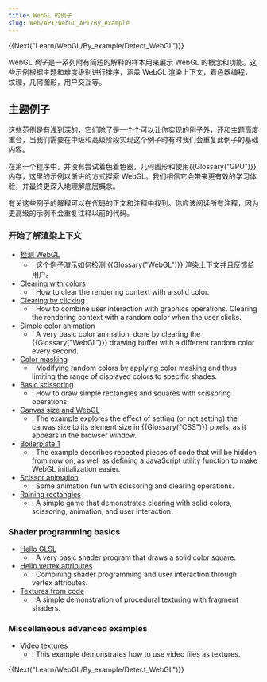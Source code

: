 ```yaml
---
title: WebGL 的例子
slug: Web/API/WebGL_API/By_example
---
```


{{Next("Learn/WebGL/By_example/Detect_WebGL")}}

WebGL *例子*是一系列附有简短的解释的样本用来展示 WebGL 的概念和功能。这些示例根据主题和难度级别进行排序，涵盖 WebGL 渲染上下文，着色器编程，纹理，几何图形，用户交互等。

## 主题例子

这些范例是有浅到深的，它们除了是一个个可以让你实现的例子外，还和主题高度重合，当我们需要在中级和高级阶段实现这个例子时有时我们会重复此例子的基础内容。

在第一个程序中，并没有尝试着色着色器，几何图形和使用{{Glossary("GPU")}} 内存，这里的示例以渐进的方式探索 WebGL。我们相信它会带来更有效的学习体验，并最终更深入地理解底层概念。

有关这些例子的解释可以在代码的正文和注释中找到。你应该阅读所有注释，因为更高级的示例不会重复注释以前的代码。

### 开始了解渲染上下文

- [检测 WebGL](/zh-CN/docs/Learn/WebGL/By_example/Detect_WebGL)
  - : 这个例子演示如何检测 {{Glossary("WebGL")}} 渲染上下文并且反馈给用户。
- [Clearing with colors](/zh-CN/docs/Learn/WebGL/By_example/Clearing_with_colors)
  - : How to clear the rendering context with a solid color.
- [Clearing by clicking](/zh-CN/docs/Learn/WebGL/By_example/Clearing_by_clicking)
  - : How to combine user interaction with graphics operations. Clearing the rendering context with a random color when the user clicks.
- [Simple color animation](/zh-CN/docs/Learn/WebGL/By_example/Simple_color_animation)
  - : A very basic color animation, done by clearing the {{Glossary("WebGL")}} drawing buffer with a different random color every second.
- [Color masking](/zh-CN/docs/Learn/WebGL/By_example/Color_masking)
  - : Modifying random colors by applying color masking and thus limiting the range of displayed colors to specific shades.
- [Basic scissoring](/zh-CN/docs/Learn/WebGL/By_example/Basic_scissoring)
  - : How to draw simple rectangles and squares with scissoring operations.
- [Canvas size and WebGL](/zh-CN/docs/Learn/WebGL/By_example/Canvas_size_and_WebGL)
  - : The example explores the effect of setting (or not setting) the canvas size to its element size in {{Glossary("CSS")}} pixels, as it appears in the browser window.
- [Boilerplate 1](/zh-CN/docs/Learn/WebGL/By_example/Boilerplate_1)
  - : The example describes repeated pieces of code that will be hidden from now on, as well as defining a JavaScript utility function to make WebGL initialization easier.
- [Scissor animation](/zh-CN/docs/Learn/WebGL/By_example/Scissor_animation)
  - : Some animation fun with scissoring and clearing operations.
- [Raining rectangles](/zh-CN/docs/Learn/WebGL/By_example/Raining_rectangles)
  - : A simple game that demonstrates clearing with solid colors, scissoring, animation, and user interaction.

### Shader programming basics

- [Hello GLSL](/zh-CN/docs/Learn/WebGL/By_example/Hello_GLSL)
  - : A very basic shader program that draws a solid color square.
- [Hello vertex attributes](/zh-CN/docs/Learn/WebGL/By_example/Hello_vertex_attributes)
  - : Combining shader programming and user interaction through vertex attributes.
- [Textures from code](/zh-CN/docs/Learn/WebGL/By_example/Textures_from_code)
  - : A simple demonstration of procedural texturing with fragment shaders.

### Miscellaneous advanced examples

- [Video textures](/zh-CN/docs/Learn/WebGL/By_example/Video_textures)
  - : This example demonstrates how to use video files as textures.

{{Next("Learn/WebGL/By_example/Detect_WebGL")}}
